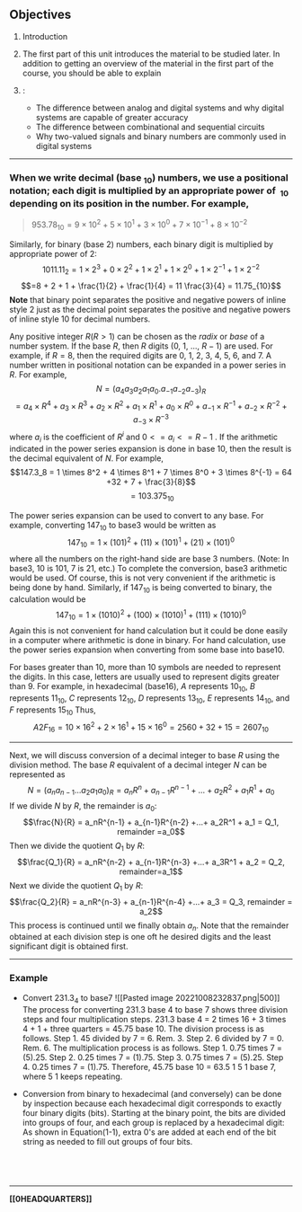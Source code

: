 ## Objectives  
1.  Introduction
2.  The first part of this unit introduces the material to be studied later. In addition to getting an overview of the material in the first part of the course, you should be able to explain
    
3.  : 
	- The difference between analog and digital systems and why digital systems are capable of greater accuracy
    - The difference between combinational and sequential circuits  
    - Why two-valued signals and binary numbers are commonly used in digital systems

---
### When we write decimal (base $_{10}$) numbers, we use a positional notation; each digit is multiplied by an appropriate power of  $_{10}$ depending on its position in the number. For example,
> $953.78_{10} = 9 \times 10^2 + 5 \times 10^1 + 3 \times 10^0 + 7 \times 10^{-1} + 8 \times 10^{-2}$

Similarly, for binary (base 2) numbers, each binary digit is multiplied by appropriate power of 2:
$$1011.11_2 = 1 \times 2^3 + 0 \times 2^2 + 1 \times 2^1 + 1 \times 2^0 + 1 \times 2^{-1} + 1 \times 2^{-2}$$
$$=8 + 2 + 1 + \frac{1}{2} + \frac{1}{4} = 11 \frac{3}{4} = 11.75_{10}$$
**Note** that binary point separates the positive and negative powers of inline style 2 just as the decimal point separates the positive and negative powers of inline style 10 for decimal numbers.

Any positive integer $R (R > 1)$ can be chosen as the *radix* or *base* of a number system. If the base $R$, then $R$ digits (0, 1, ..., $R - 1$) are used. For example, if $R = 8$, then the required digits are 0, 1, 2, 3, 4, 5, 6, and 7. A number written in positional notation can be expanded in a power series in $R$. For example,
$$N = (a_4 a_3 a_2 a_1 a_0.a_{-1}a_{-2}a_{-3})_R$$
$$= a_4 \times R^4 + a_3 \times R^3 + a_2 \times R^2 + a_1 \times R^1 + a_0 \times R^0 + a_{-1} \times R^{-1} + a_{-2} \times R^{-2} + a_{-3} \times R^{-3}$$
where $a_i$ is the coefficient of $R^i$ and $0 <= a_i <= R - 1$ . If the arithmetic indicated in the power series expansion is done in base 10, then the result is the decimal equivalent of $N$. For example,
$$147.3_8 = 1 \times 8^2 + 4 \times 8^1 + 7 \times 8^0 + 3 \times 8^{-1} = 64 +32 + 7 + \frac{3}{8}$$
$$= 103.375_{10}$$

The power series expansion can be used to convert to any base. For example, converting $147_{10}$ to base3 would be written as
$$147_{10} = 1 \times (101)^2 + (11) \times (101)^1 + (21) \times (101)^0$$
where all the numbers on the right-hand side are base 3 numbers. (Note: In base3, 10 is 101, 7 is 21, etc.) To complete the conversion, base3 arithmetic would be used. Of course, this is not very convenient if the arithmetic is being done by hand. Similarly, if $147_{10}$ is being converted to binary, the calculation would be
$$147_{10} = 1 \times (1010)^2 + (100) \times (1010)^1 + (111) \times (1010)^0$$
Again this is not convenient for hand calculation but it could be done easily in a computer where arithmetic is done in binary. For hand calculation, use the power series expansion when converting from some base into base10.

For bases greater than 10, more than 10 symbols are needed to represent the digits. In this case, letters are usually used to represent digits greater than 9. For example, in hexadecimal (base16), $A$ represents $10_{10}$, $B$ represents $11_{10}$, $C$ represents $12_{10}$, $D$ represents $13_{10}$, $E$ represents $14_{10}$, and $F$ represents $15_{10}$ Thus,
$$A2F_{16} = 10 \times 16^2 + 2 \times 16^1 + 15 \times 16^0 = 2560 + 32 + 15 = 2607_{10}$$

---
Next, we will discuss conversion of a decimal integer to base $R$ using the division method. The base $R$ equivalent of a decimal integer $N$ can be represented as
$$N = (a_na_{n-1}...a_2a_1a_0)_R = a_nR^n + a_{n-1}R^{n-1} +...+ a_2R^2 + a_1R^1 + a_0$$
If we divide *N* by *R*, the remainder is $a_0$:
$$\frac{N}{R} = a_nR^{n-1} + a_{n-1}R^{n-2} +...+ a_2R^1 + a_1 = Q_1, remainder =a_0$$
Then we divide the quotient $Q_1$ by *R*:
$$\frac{Q_1}{R} = a_nR^{n-2} + a_{n-1}R^{n-3} +...+ a_3R^1 + a_2 = Q_2, remainder=a_1$$
Next we divide the quotient $Q_1$ by $R$:
$$\frac{Q_2}{R} = a_nR^{n-3} + a_{n-1}R^{n-4} +...+ a_3 = Q_3, remainder = a_2$$
This process is continued until we finally obtain $a_n$. Note that the remainder obtained at each division step is one oft he desired digits and the least significant digit is obtained first.

---
### Example
- Convert $231.3_4$ to base7
![[Pasted image 20221008232837.png|500]]
The process for converting 231.3 base 4 to base 7 shows three division steps and four multiplication steps. 231.3 base 4 = 2 times 16 + 3 times 4 + 1 + three quarters = 45.75 base 10. The division process is as follows. Step 1. 45 divided by 7 = 6. Rem. 3. Step 2. 6 divided by 7 = 0. Rem. 6. The multiplication process is as follows. Step 1. 0.75 times 7 = (5).25. Step 2. 0.25 times 7 = (1).75. Step 3. 0.75 times 7 = (5).25. Step 4. 0.25 times 7 = (1).75. Therefore, 45.75 base 10 = 63.5 1 5 1 base 7, where 5 1 keeps repeating.

- Conversion from binary to hexadecimal (and conversely) can be done by inspection because each hexadecimal digit corresponds to exactly four binary digits (bits). Starting at the binary point, the bits are divided into groups of four, and each group is replaced by a hexadecimal digit:
As shown in Equation(1-1), extra 0's are added at each end of the bit string as needed to fill out groups of four bits.

<br>

# 
---
**[[0HEADQUARTERS]]**